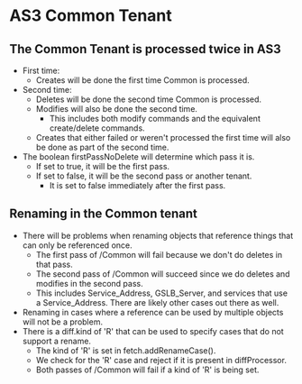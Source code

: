 # AS3 Common Tenant

## The Common Tenant is processed twice in AS3
* First time:
  * Creates will be done the first time Common is processed.
* Second time:
  * Deletes will be done the second time Common is processed.
  * Modifies will also be done the second time.
    * This includes both modify commands and the equivalent create/delete commands.
  * Creates that either failed or weren't processed the first time will also be done as part of the second time.
* The boolean firstPassNoDelete will determine which pass it is.
  * If set to true, it will be the first pass.
  * If set to false, it will be the second pass or another tenant.
    * It is set to false immediately after the first pass.

## Renaming in the Common tenant
* There will be problems when renaming objects that reference things that can only be referenced once.
  * The first pass of /Common will fail because we don't do deletes in that pass.
  * The second pass of /Common will succeed since we do deletes and modifies in the second pass.
  * This includes Service_Address, GSLB_Server, and services that use a Service_Address. There are likely other cases out there as well.
* Renaming in cases where a reference can be used by multiple objects will not be a problem.
* There is a diff.kind of 'R' that can be used to specify cases that do not support a rename.
  * The kind of 'R' is set in fetch.addRenameCase().
  * We check for the 'R' case and reject if it is present in diffProcessor.
  * Both passes of /Common will fail if a kind of 'R' is being set.

